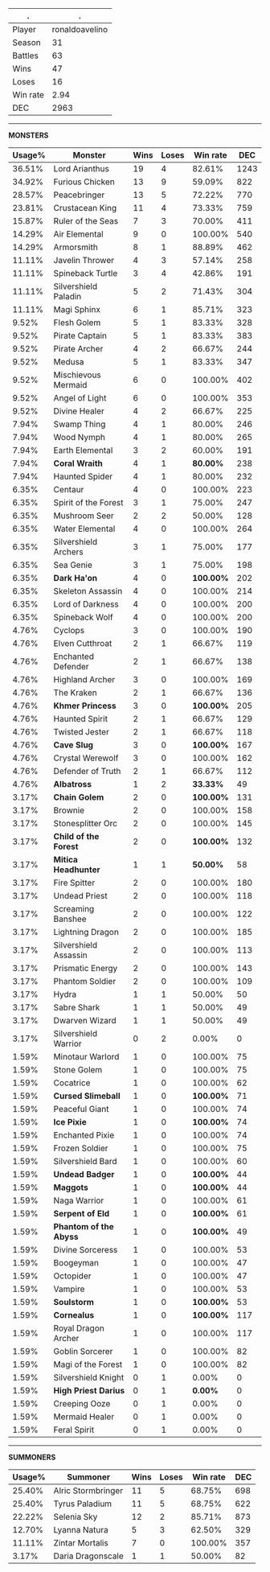 .|.
|-|-
Player|ronaldoavelino
Season|31
Battles|63
Wins|47
Loses|16
Win rate|2.94
DEC|2963

---
**MONSTERS**

Usage%|Monster|Wins|Loses|Win rate|DEC|
-|-|-|-|-|-|
36.51%|Lord Arianthus|19|4|82.61%|1243|
34.92%|Furious Chicken|13|9|59.09%|822|
28.57%|Peacebringer|13|5|72.22%|770|
23.81%|Crustacean King|11|4|73.33%|759|
15.87%|Ruler of the Seas|7|3|70.00%|411|
14.29%|Air Elemental|9|0|100.00%|540|
14.29%|Armorsmith|8|1|88.89%|462|
11.11%|Javelin Thrower|4|3|57.14%|258|
11.11%|Spineback Turtle|3|4|42.86%|191|
11.11%|Silvershield Paladin|5|2|71.43%|304|
11.11%|Magi Sphinx|6|1|85.71%|323|
9.52%|Flesh Golem|5|1|83.33%|328|
9.52%|Pirate Captain|5|1|83.33%|383|
9.52%|Pirate Archer|4|2|66.67%|244|
9.52%|Medusa|5|1|83.33%|347|
9.52%|Mischievous Mermaid|6|0|100.00%|402|
9.52%|Angel of Light|6|0|100.00%|353|
9.52%|Divine Healer|4|2|66.67%|225|
7.94%|Swamp Thing|4|1|80.00%|246|
7.94%|Wood Nymph|4|1|80.00%|265|
7.94%|Earth Elemental|3|2|60.00%|191|
7.94%|**Coral Wraith**|4|1|**80.00%**|238|
7.94%|Haunted Spider|4|1|80.00%|232|
6.35%|Centaur|4|0|100.00%|223|
6.35%|Spirit of the Forest|3|1|75.00%|247|
6.35%|Mushroom Seer|2|2|50.00%|128|
6.35%|Water Elemental|4|0|100.00%|264|
6.35%|Silvershield Archers|3|1|75.00%|177|
6.35%|Sea Genie|3|1|75.00%|198|
6.35%|**Dark Ha'on**|4|0|**100.00%**|202|
6.35%|Skeleton Assassin|4|0|100.00%|214|
6.35%|Lord of Darkness|4|0|100.00%|200|
6.35%|Spineback Wolf|4|0|100.00%|200|
4.76%|Cyclops|3|0|100.00%|190|
4.76%|Elven Cutthroat|2|1|66.67%|119|
4.76%|Enchanted Defender|2|1|66.67%|138|
4.76%|Highland Archer|3|0|100.00%|169|
4.76%|The Kraken|2|1|66.67%|136|
4.76%|**Khmer Princess**|3|0|**100.00%**|205|
4.76%|Haunted Spirit|2|1|66.67%|129|
4.76%|Twisted Jester|2|1|66.67%|118|
4.76%|**Cave Slug**|3|0|**100.00%**|167|
4.76%|Crystal Werewolf|3|0|100.00%|162|
4.76%|Defender of Truth|2|1|66.67%|112|
4.76%|**Albatross**|1|2|**33.33%**|49|
3.17%|**Chain Golem**|2|0|**100.00%**|131|
3.17%|Brownie|2|0|100.00%|158|
3.17%|Stonesplitter Orc|2|0|100.00%|145|
3.17%|**Child of the Forest**|2|0|**100.00%**|132|
3.17%|**Mitica Headhunter**|1|1|**50.00%**|58|
3.17%|Fire Spitter|2|0|100.00%|180|
3.17%|Undead Priest|2|0|100.00%|118|
3.17%|Screaming Banshee|2|0|100.00%|122|
3.17%|Lightning Dragon|2|0|100.00%|185|
3.17%|Silvershield Assassin|2|0|100.00%|113|
3.17%|Prismatic Energy|2|0|100.00%|143|
3.17%|Phantom Soldier|2|0|100.00%|109|
3.17%|Hydra|1|1|50.00%|50|
3.17%|Sabre Shark|1|1|50.00%|49|
3.17%|Dwarven Wizard|1|1|50.00%|49|
3.17%|Silvershield Warrior|0|2|0.00%|0|
1.59%|Minotaur Warlord|1|0|100.00%|75|
1.59%|Stone Golem|1|0|100.00%|75|
1.59%|Cocatrice|1|0|100.00%|62|
1.59%|**Cursed Slimeball**|1|0|**100.00%**|71|
1.59%|Peaceful Giant|1|0|100.00%|74|
1.59%|**Ice Pixie**|1|0|**100.00%**|74|
1.59%|Enchanted Pixie|1|0|100.00%|74|
1.59%|Frozen Soldier|1|0|100.00%|75|
1.59%|Silvershield Bard|1|0|100.00%|60|
1.59%|**Undead Badger**|1|0|**100.00%**|44|
1.59%|**Maggots**|1|0|**100.00%**|44|
1.59%|Naga Warrior|1|0|100.00%|61|
1.59%|**Serpent of Eld**|1|0|**100.00%**|61|
1.59%|**Phantom of the Abyss**|1|0|**100.00%**|49|
1.59%|Divine Sorceress|1|0|100.00%|53|
1.59%|Boogeyman|1|0|100.00%|47|
1.59%|Octopider|1|0|100.00%|47|
1.59%|Vampire|1|0|100.00%|53|
1.59%|**Soulstorm**|1|0|**100.00%**|53|
1.59%|**Cornealus**|1|0|**100.00%**|117|
1.59%|Royal Dragon Archer|1|0|100.00%|117|
1.59%|Goblin Sorcerer|1|0|100.00%|82|
1.59%|Magi of the Forest|1|0|100.00%|82|
1.59%|Silvershield Knight|0|1|0.00%|0|
1.59%|**High Priest Darius**|0|1|**0.00%**|0|
1.59%|Creeping Ooze|0|1|0.00%|0|
1.59%|Mermaid Healer|0|1|0.00%|0|
1.59%|Feral Spirit|0|1|0.00%|0|

---
**SUMMONERS**

Usage%|Summoner|Wins|Loses|Win rate|DEC|
-|-|-|-|-|-|
25.40%|Alric Stormbringer|11|5|68.75%|698|
25.40%|Tyrus Paladium|11|5|68.75%|622|
22.22%|Selenia Sky|12|2|85.71%|873|
12.70%|Lyanna Natura|5|3|62.50%|329|
11.11%|Zintar Mortalis|7|0|100.00%|357|
3.17%|Daria Dragonscale|1|1|50.00%|82|
